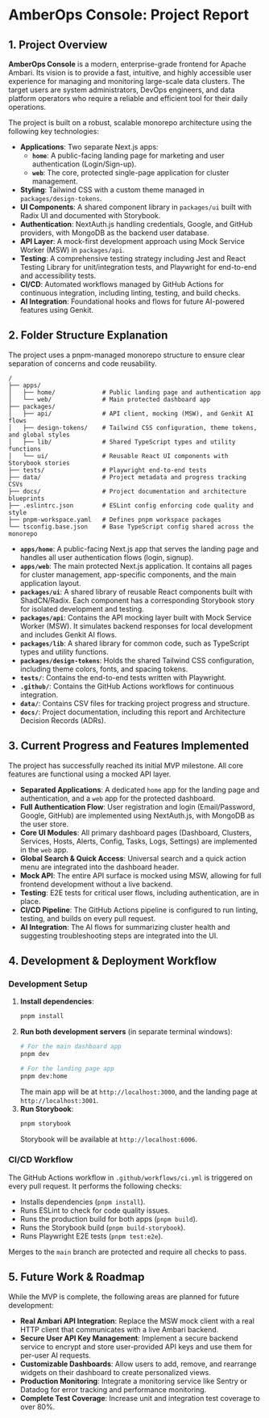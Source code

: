 # AmberOps Console: Project Report

## 1. Project Overview

**AmberOps Console** is a modern, enterprise-grade frontend for Apache Ambari. Its vision is to provide a fast, intuitive, and highly accessible user experience for managing and monitoring large-scale data clusters. The target users are system administrators, DevOps engineers, and data platform operators who require a reliable and efficient tool for their daily operations.

The project is built on a robust, scalable monorepo architecture using the following key technologies:

*   **Applications**: Two separate Next.js apps:
    *   **`home`**: A public-facing landing page for marketing and user authentication (Login/Sign-up).
    *   **`web`**: The core, protected single-page application for cluster management.
*   **Styling**: Tailwind CSS with a custom theme managed in `packages/design-tokens`.
*   **UI Components**: A shared component library in `packages/ui` built with Radix UI and documented with Storybook.
*   **Authentication**: NextAuth.js handling credentials, Google, and GitHub providers, with MongoDB as the backend user database.
*   **API Layer**: A mock-first development approach using Mock Service Worker (MSW) in `packages/api`.
*   **Testing**: A comprehensive testing strategy including Jest and React Testing Library for unit/integration tests, and Playwright for end-to-end and accessibility tests.
*   **CI/CD**: Automated workflows managed by GitHub Actions for continuous integration, including linting, testing, and build checks.
*   **AI Integration**: Foundational hooks and flows for future AI-powered features using Genkit.

## 2. Folder Structure Explanation

The project uses a pnpm-managed monorepo structure to ensure clear separation of concerns and code reusability.

```
/
├── apps/
│   ├── home/             # Public landing page and authentication app
│   └── web/              # Main protected dashboard app
├── packages/
│   ├── api/              # API client, mocking (MSW), and Genkit AI flows
│   ├── design-tokens/    # Tailwind CSS configuration, theme tokens, and global styles
│   ├── lib/              # Shared TypeScript types and utility functions
│   └── ui/               # Reusable React UI components with Storybook stories
├── tests/                # Playwright end-to-end tests
├── data/                 # Project metadata and progress tracking CSVs
├── docs/                 # Project documentation and architecture blueprints
├── .eslintrc.json        # ESLint config enforcing code quality and style
├── pnpm-workspace.yaml   # Defines pnpm workspace packages
└── tsconfig.base.json    # Base TypeScript config shared across the monorepo
```

*   **`apps/home`**: A public-facing Next.js app that serves the landing page and handles all user authentication flows (login, signup).
*   **`apps/web`**: The main protected Next.js application. It contains all pages for cluster management, app-specific components, and the main application layout.
*   **`packages/ui`**: A shared library of reusable React components built with ShadCN/Radix. Each component has a corresponding Storybook story for isolated development and testing.
*   **`packages/api`**: Contains the API mocking layer built with Mock Service Worker (MSW). It simulates backend responses for local development and includes Genkit AI flows.
*   **`packages/lib`**: A shared library for common code, such as TypeScript types and utility functions.
*   **`packages/design-tokens`**: Holds the shared Tailwind CSS configuration, including theme colors, fonts, and spacing tokens.
*   **`tests/`**: Contains the end-to-end tests written with Playwright.
*   **`.github/`**: Contains the GitHub Actions workflows for continuous integration.
*   **`data/`**: Contains CSV files for tracking project progress and structure.
*   **`docs/`**: Project documentation, including this report and Architecture Decision Records (ADRs).

## 3. Current Progress and Features Implemented

The project has successfully reached its initial MVP milestone. All core features are functional using a mocked API layer.

*   **Separated Applications**: A dedicated `home` app for the landing page and authentication, and a `web` app for the protected dashboard.
*   **Full Authentication Flow**: User registration and login (Email/Password, Google, GitHub) are implemented using NextAuth.js, with MongoDB as the user store.
*   **Core UI Modules**: All primary dashboard pages (Dashboard, Clusters, Services, Hosts, Alerts, Config, Tasks, Logs, Settings) are implemented in the `web` app.
*   **Global Search & Quick Access**: Universal search and a quick action menu are integrated into the dashboard header.
*   **Mock API**: The entire API surface is mocked using MSW, allowing for full frontend development without a live backend.
*   **Testing**: E2E tests for critical user flows, including authentication, are in place.
*   **CI/CD Pipeline**: The GitHub Actions pipeline is configured to run linting, testing, and builds on every pull request.
*   **AI Integration**: The AI flows for summarizing cluster health and suggesting troubleshooting steps are integrated into the UI.

## 4. Development & Deployment Workflow

### Development Setup

1.  **Install dependencies**:
    ```bash
    pnpm install
    ```
2.  **Run both development servers** (in separate terminal windows):
    ```bash
    # For the main dashboard app
    pnpm dev

    # For the landing page app
    pnpm dev:home
    ```
    The main app will be at `http://localhost:3000`, and the landing page at `http://localhost:3001`.
3.  **Run Storybook**:
    ```bash
    pnpm storybook
    ```
    Storybook will be available at `http://localhost:6006`.

### CI/CD Workflow

The GitHub Actions workflow in `.github/workflows/ci.yml` is triggered on every pull request. It performs the following checks:

*   Installs dependencies (`pnpm install`).
*   Runs ESLint to check for code quality issues.
*   Runs the production build for both apps (`pnpm build`).
*   Runs the Storybook build (`pnpm build-storybook`).
*   Runs Playwright E2E tests (`pnpm test:e2e`).

Merges to the `main` branch are protected and require all checks to pass.

## 5. Future Work & Roadmap

While the MVP is complete, the following areas are planned for future development:

*   **Real Ambari API Integration**: Replace the MSW mock client with a real HTTP client that communicates with a live Ambari backend.
*   **Secure User API Key Management**: Implement a secure backend service to encrypt and store user-provided API keys and use them for per-user AI requests.
*   **Customizable Dashboards**: Allow users to add, remove, and rearrange widgets on their dashboard to create personalized views.
*   **Production Monitoring**: Integrate a monitoring service like Sentry or Datadog for error tracking and performance monitoring.
*   **Complete Test Coverage**: Increase unit and integration test coverage to over 80%.
